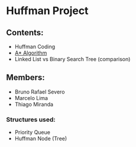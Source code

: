 # Huffman Project

## Contents:
* Huffman Coding
* [A* Algorithm](https://docs.google.com/presentation/d/1PzIN-Z4-wFqec16b6wDrrldLrhd-O2hk4-snethWDNA/edit#slide=id.g3abf5c3369_0_1)
* Linked List vs Binary Search Tree (comparison)

## Members:
* Bruno Rafael Severo
* Marcelo Lima
* Thiago Miranda

### Structures used: 

* Priority Queue
* Huffman Node (Tree)
